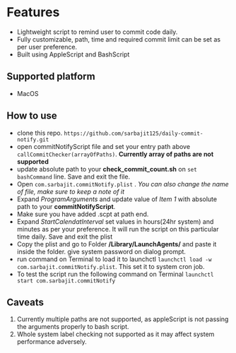 # Features

- Lightweight script to remind user to commit code daily.
- Fully customizable, path, time and required commit limit can be set as per user preference.
- Built using AppleScript and BashScript

## Supported platform

- MacOS

## How to use

- clone this repo. `https://github.com/sarbajit125/daily-commit-notify.git`
- open commitNotifyScript file and set your entry path above `callCommitChecker(arrayOfPaths)`. **Currently array of paths are not supported**
- update absolute path to your **check_commit_count.sh** on `set bashCommand` line. Save and exit the file.
- Open `com.sarbajit.commitNotify.plist` . *You can also change the name of file, make sure to keep a note of it*
- Expand *ProgramArguments* and update value of *Item 1* with absolute path to your **commitNotifyScript**.
- Make sure you have added .scpt at path end.
- Expand *StartCalendatInterval* set values in hours(24hr system) and minutes as per your preference. It will run the script on this particular time daily. Save and exit the plist
- Copy the plist and go to Folder **/Library/LaunchAgents/** and paste it inside the folder. give system password on dialog prompt.
- run command on Terminal to load it to launchctl `launchctl load -w com.sarbajit.commitNotify.plist`. This set it to system cron job.
- To test the script run the following command on Terminal `launchctl start com.sarbajit.commitNotify`

## Caveats

1. Currently multiple paths are not supported, as appleScript is not passing the arguments properly to bash script.
2. Whole system label checking not supported as it may affect system performance adversely.
